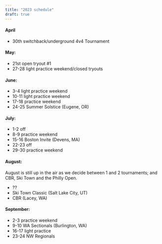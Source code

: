```yaml
---
title: "2023 schedule"
draft: true
---
```


#### April
- 30th switchback/underground 4v4 Tournament

#### May:
- 21st open tryout #1
- 27-28 light practice weekend/closed tryouts

#### June:
- 3-4 light practice weekend
- 10-11 light practice weekend
- 17-18 practice weekend
- 24-25 Summer Solstice (Eugene, OR)

#### July:
- 1-2 off
- 8-9 practice weekend
- 15-16 Boston Invite (Devens, MA)
- 22-23 off
- 29-30 practice weekend

#### August:
August is still up in the air as we decide between 1 and 2 tournaments; and
CBR, Ski Town and the Philly Open.

- ??
- Ski Town Classic (Salt Lake City, UT)
- CBR (Lacey, WA)

#### September:
- 2-3 practice weekend
- 9-10 WA Sectionals (Burlington, WA)
- 16-17 light practice
- 23-24 NW Regionals 
